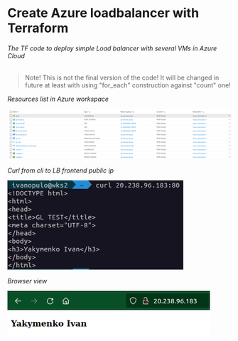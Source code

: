 # Create Azure loadbalancer with Terraform

###### The TF code to deploy simple Load balancer with several VMs in Azure Cloud

>Note! This is not the final version of the code!
>It will be changed in future at least with using "for_each" construction against "count" one!  


_Resources list in Azure workspace_

![azure list](/screenshots/resources.png)

_Curl from cli to LB frontend public ip_

![curl](/screenshots/curl-to-lb-frontend.png)

_Browser view_

![browser](/screenshots/lb-frontend-from-browser.png)
